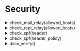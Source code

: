 # Security
<details><summary>check_mail_relay(allowed_hosts)</summary><br/> Do not accept a message from a known internal domain if the client is unknown.

 # Args
 * `allowed_hosts` - group of IPv4 | IPv6 | IPv4 range | IPv6 range | fqdn

 # Return
 * `deny()`
 * `next()`

 # Effective smtp stage
 `mail` and onwards.

 # Example
 ```js
 mail: [
    rule "check mail relay" || {
        object allowed_hosts group = [
            object mta_ip ip4 = "192.168.1.254",
            object mta_fqdn fqdn = "mta-internal.foobar.com"
        ];
        check_mail_relay(allowed_hosts)
    }
 ]

 # Module:Security
 ```
</details>
<details><summary>check_rcpt_relay(allowed_hosts)</summary><br/> Do not accept open relaying.

 # Args

 * `allowed_hosts` - group of IPv4 | IPv6 | IPv4 range | IPv6 range | fqdn

 # Return
 * `deny()`
 * `next()`

 # Effective smtp stage
 `rcpt` only.

 # Example
 ```js
 rcpt: [
    rule "check rcpt relay" || {
        object allowed_hosts group = [
            object mta_ip ip4 = "192.168.1.254",
            object mta_fqdn fqdn = "mta-internal.foobar.com"
        ];
        check_rcpt_relay(allowed_hosts)
    }
 ]

 # Module:Security
 ```
</details>
<details><summary>check_spf(header)</summary><br/> Check spf record following the Sender Policy Framework (RFC 7208).
 A wrapper with the policy set to "strict" by default.
 see https://datatracker.ietf.org/doc/html/rfc7208

 # Args

 * `header` - "spf" | "auth" | "both" | "none"

 # Return
 * `deny(code550_7_23 | code451_7_24 | code550_7_24)` - an error occured during lookup. (returned even when a softfail is received using the "strict" policy)
 * `next()` - the operation succeded.

 # Effective smtp stage
 `rcpt` and onwards.

 # Errors
 * The `header` argument is not valid.
 * The `policy` argument is not valid.

 # Example
 ```js
 #{
     rcpt: [
        rule "check spf relay" || check_spf(allowed_hosts),
     ]
 }

 # Module:Security
 ```
</details>
<details><summary>check_spf(header, policy)</summary><br/> Check spf record following the Sender Policy Framework (RFC 7208).
 see https://datatracker.ietf.org/doc/html/rfc7208

 # Args

 * `header` - "spf" | "auth" | "both" | "none"
 * `policy` - "strict" | "soft"

 # Return
 * `deny(code550_7_23 | code451_7_24 | code550_7_24)` - an error occured during lookup. (returned even when a softfail is received using the "strict" policy)
 * `next()` - the operation succeded.

 # Errors
 * The `header` argument is not valid.
 * The `policy` argument is not valid.

 # Effective smtp stage
 `rcpt` and onwards.

 # Example
 ```js
 #{
     rcpt: [
        rule "check spf" || check_spf("spf", "soft")
     ]
 }

 # Module:Security
 ```
</details>
<details><summary>dkim_verify()</summary><br/> Verify DKIM signatures.
 see https://datatracker.ietf.org/doc/html/rfc6376

 # Return
 * `accept()` - a signature was successfuly verified.
 * `deny()` - no signature could be verified.

 # Module:Security
</details>